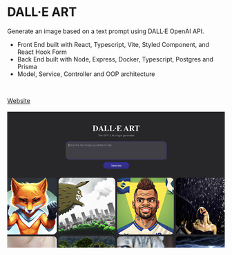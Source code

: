 # DALL·E ART

Generate an image based on a text prompt using DALL·E OpenAI API.

- Front End built with React, Typescript, Vite, Styled Component, and React Hook Form
- Back End built with Node, Express, Docker, Typescript, Postgres and Prisma
- Model, Service, Controller and OOP architecture

<br>

<a href="https://dalleart.com.br/">Website</a>
<br>
<br>
<a href="https://dalleart.com.br/"><img src="./dall-e.png"/></a>
